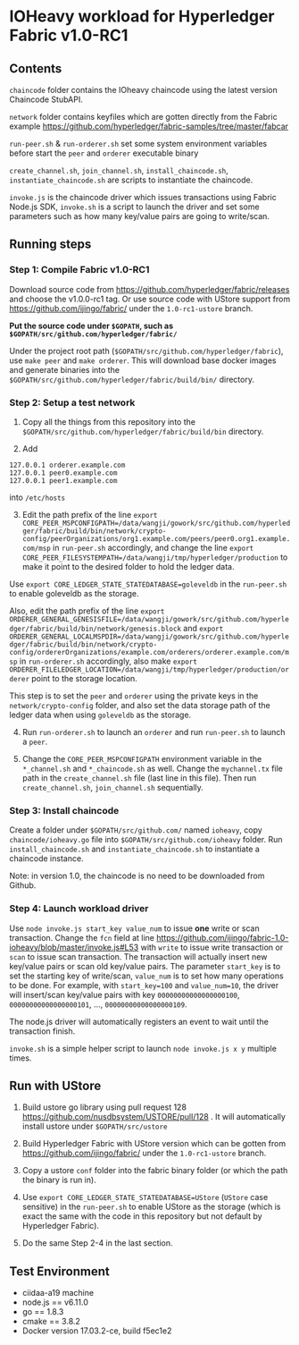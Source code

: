 # IOHeavy workload for Hyperledger Fabric v1.0-RC1

## Contents

`chaincode` folder contains the IOheavy chaincode using the latest version Chaincode StubAPI.

`network` folder contains keyfiles which are gotten directly from the Fabric example https://github.com/hyperledger/fabric-samples/tree/master/fabcar

`run-peer.sh` & `run-orderer.sh` set some system environment variables before start the `peer` and `orderer` executable binary

`create_channel.sh`, `join_channel.sh`, `install_chaincode.sh`, `instantiate_chaincode.sh` are scripts to instantiate the chaincode.

`invoke.js` is the chaincode driver which issues transactions using Fabric Node.js SDK, `invoke.sh` is a script to launch the driver and set some parameters such as how many key/value pairs are going to write/scan.

## Running steps

### Step 1: Compile Fabric v1.0-RC1

Download source code from https://github.com/hyperledger/fabric/releases and choose the v1.0.0-rc1 tag.
Or use source code with UStore support from https://github.com/ijingo/fabric/ under the `1.0-rc1-ustore` 
branch.

**Put the source code under `$GOPATH`, such as `$GOPATH/src/github.com/hyperledger/fabric/`**

Under the project root path (`$GOPATH/src/github.com/hyperledger/fabric`), use `make peer` and `make orderer`.
This will download base docker images and generate binaries into the `$GOPATH/src/github.com/hyperledger/fabric/build/bin/` directory.

### Step 2: Setup a test network

1. Copy all the things from this repository into the `$GOPATH/src/github.com/hyperledger/fabric/build/bin` directory.

2. Add 
```
127.0.0.1 orderer.example.com
127.0.0.1 peer0.example.com
127.0.0.1 peer1.example.com
```
into `/etc/hosts`

3. Edit the path prefix of the line `export CORE_PEER_MSPCONFIGPATH=/data/wangji/gowork/src/github.com/hyperledger/fabric/build/bin/network/crypto-config/peerOrganizations/org1.example.com/peers/peer0.org1.example.com/msp` in `run-peer.sh` accordingly, and change the line `export CORE_PEER_FILESYSTEMPATH=/data/wangji/tmp/hyperledger/production` to make it point to the desired folder to hold the ledger data.

Use `export CORE_LEDGER_STATE_STATEDATABASE=goleveldb` in the `run-peer.sh` to enable goleveldb as the storage.

Also, edit the path prefix of the line `export ORDERER_GENERAL_GENESISFILE=/data/wangji/gowork/src/github.com/hyperledger/fabric/build/bin/network/genesis.block` and `export ORDERER_GENERAL_LOCALMSPDIR=/data/wangji/gowork/src/github.com/hyperledger/fabric/build/bin/network/crypto-config/ordererOrganizations/example.com/orderers/orderer.example.com/msp` in `run-orderer.sh` accordingly, also make `export ORDERER_FILELEDGER_LOCATION=/data/wangji/tmp/hyperledger/production/orderer` point to the storage location.

This step is to set the `peer` and `orderer` using the private keys in the `network/crypto-config` folder, and also set the data storage path of the ledger data when using `goleveldb` as the storage.

4. Run `run-orderer.sh` to launch an `orderer` and run `run-peer.sh` to launch a `peer`.

5. Change the `CORE_PEER_MSPCONFIGPATH` environment variable in the `*_channel.sh` and `*_chaincode.sh` as well. Change the `mychannel.tx` file path in the `create_channel.sh` file  (last line in this file). Then run
`create_channel.sh`, `join_channel.sh` sequentially.

### Step 3: Install chaincode

Create a folder under `$GOPATH/src/github.com/` named `ioheavy`, copy `chaincode/ioheavy.go` file into `$GOPATH/src/github.com/ioheavy` folder. Run `install_chaincode.sh` and `instantiate_chaincode.sh` to instantiate a chaincode instance.

Note: in version 1.0, the chaincode is no need to be downloaded from Github.

### Step 4: Launch workload driver

Use `node invoke.js start_key value_num` to issue **one** write or scan transaction. Change the `fcn` field at line  https://github.com/ijingo/fabric-1.0-ioheavy/blob/master/invoke.js#L53 with `write` to issue write transaction or `scan` to issue scan transaction. The transaction will actually insert new key/value pairs or scan old key/value pairs. The parameter `start_key` is to set the starting key of write/scan, `value_num` is to set how many operations to be done. For example, with `start_key=100` and `value_num=10`, the driver will insert/scan key/value pairs with key `00000000000000000100`, `00000000000000000101`, ..., `00000000000000000109`.

The node.js driver will automatically registers an event to wait until the transaction finish.

`invoke.sh` is a simple helper script to launch `node invoke.js x y` multiple times.

## Run with UStore

1. Build ustore go library using pull request 128 https://github.com/nusdbsystem/USTORE/pull/128 . It will 
automatically install ustore under `$GOPATH/src/ustore`

2. Build Hyperledger Fabric with UStore version which can be gotten from https://github.com/ijingo/fabric/ under the `1.0-rc1-ustore` branch.

3. Copy a ustore `conf` folder into the fabric binary folder (or which the path the binary is run in).

4. Use `export CORE_LEDGER_STATE_STATEDATABASE=UStore` (`UStore` case sensitive) in the `run-peer.sh` to enable UStore as the storage (which is exact the same with the code in this repository but not default by Hyperledger Fabric).

5. Do the same Step 2-4 in the last section.

## Test Environment

* ciidaa-a19 machine
* node.js == v6.11.0
* go == 1.8.3
* cmake == 3.8.2
* Docker version 17.03.2-ce, build f5ec1e2
